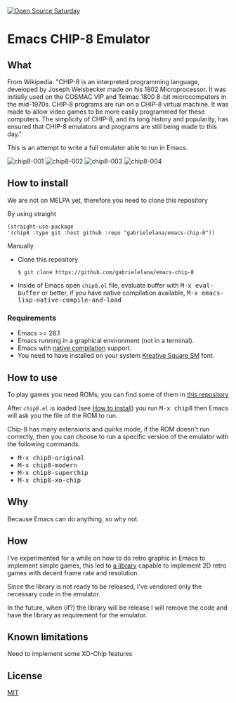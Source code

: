 [![Open Source Saturday](https://img.shields.io/badge/%E2%9D%A4%EF%B8%8F-open%20source%20saturday-F64060.svg)](https://www.meetup.com/it-IT/Open-Source-Saturday-Milano/)

# Emacs CHIP-8 Emulator

## What

From Wikipedia: "CHIP-8 is an interpreted programming language, developed by
Joseph Weisbecker made on his 1802 Microprocessor. It was initially used on the
COSMAC VIP and Telmac 1800 8-bit microcomputers in the mid-1970s. CHIP-8
programs are run on a CHIP-8 virtual machine. It was made to allow video games
to be more easily programmed for these computers. The simplicity of CHIP-8, and
its long history and popularity, has ensured that CHIP-8 emulators and programs
are still being made to this day."

This is an attempt to write a full emulator able to run in Emacs.

![chip8-001](https://github.com/gabrielelana/chip8.el/blob/6519ba638ebbef793084340a1ccebc252215bc48/assets/chip8-001.png 'Timendus')
![chip8-002](https://github.com/gabrielelana/chip8.el/blob/6519ba638ebbef793084340a1ccebc252215bc48/assets/chip8-002.png 'Timendus')
![chip8-003](https://github.com/gabrielelana/chip8.el/blob/6519ba638ebbef793084340a1ccebc252215bc48/assets/chip8-003.png 'Astro Dodge')
![chip8-004](https://github.com/gabrielelana/chip8.el/blob/6519ba638ebbef793084340a1ccebc252215bc48/assets/chip8-004.png 'Astro Dodge')

## How to install

We are not on MELPA yet, therefore you need to clone this repository

By using straight

```emacs-lisp
(straight-use-package
'(chip8 :type git :host github :repo "gabrielelana/emacs-chip-8"))
```

Manually

- Clone this repository
  ```console
  $ git clone https://github.com/gabrielelana/emacs-chip-8
  ```
- Inside of Emacs open `chip8.el` file, evaluate buffer with <kbd>M-x
  eval-buffer</kbd> or better, if you have native compilation available,
  <kbd>M-x emacs-lisp-native-compile-and-load</kbd>

### Requirements

- Emacs >= 28.1
- Emacs running in a graphical environment (not in a terminal).
- Emacs with [native compilation](https://www.gnu.org/software/emacs/manual/html_node/elisp/Native-Compilation.html) support.
- You need to have installed on your system [Kreative Square SM](https://www.kreativekorp.com/software/fonts/ksquare/) font.

## How to use

To play games you need ROMs, you can find some of them in [this repository](https://github.com/kripod/chip8-roms)

After `chip8.el` is loaded (see [How to
install](https://github.com/gabrielelana/chip8.el/tree/master#how-to-install))
you run <kbd>M-x chip8</kbd> then Emacs will ask you the file of the ROM to run.

Chip-8 has many extensions and quirks mode, if the ROM doesn't run correctly,
then you can choose to run a specific version of the emulator with the following commands.

- <kbd>M-x chip8-original</kbd>
- <kbd>M-x chip8-modern</kbd>
- <kbd>M-x chip8-superchip</kbd>
- <kbd>M-x chip8-xo-chip</kbd>

## Why

Because Emacs can do anything, so why not.

## How

I've experimented for a while on how to do retro graphic in Emacs to implement
simple games, this led to [a library](https://github.com/gabrielelana/retro.el)
capable to implement 2D retro games with decent frame rate and resolution.

Since the library is not ready to be released, I've vendored only the necessary
code in the emulator.

In the future, when (if?) the library will be release I will remove the code and
have the library as requirement for the emulator.

## Known limitations

Need to implement some XO-Chip features

## License

[MIT](https://github.com/gabrielelana/emacs-chip-8/blob/master/LICENSE)
